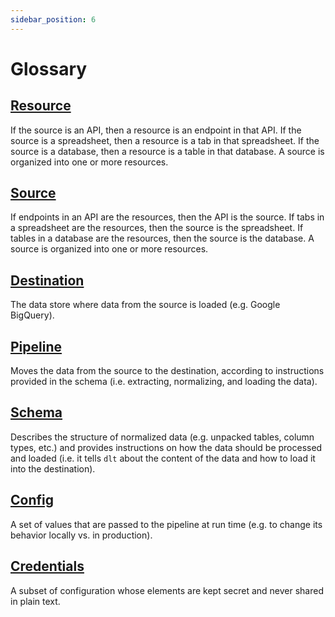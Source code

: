 ```yaml
---
sidebar_position: 6
---
```


# Glossary

## [Resource](./walkthroughs/create-a-pipeline.md)

  If the source is an API, then a resource is an endpoint in that API. If the source is a
  spreadsheet, then a resource is a tab in that spreadsheet. If the source is a database,
  then a resource is a table in that database. A source is organized into one or more resources.

## [Source](./walkthroughs/create-a-pipeline.md)

  If endpoints in an API are the resources, then the API is the source. If tabs in a spreadsheet
  are the resources, then the source is the spreadsheet. If tables in a database are the resources,
  then the source is the database. A source is organized into one or more resources.

## [Destination](./walkthroughs/create-a-pipeline.md)

  The data store where data from the source is loaded (e.g. Google BigQuery).

## [Pipeline](./walkthroughs/create-a-pipeline.md)

  Moves the data from the source to the destination, according to instructions provided
  in the schema (i.e. extracting, normalizing, and loading the data).

## [Schema](./customization/schema.md)

  Describes the structure of normalized data (e.g. unpacked tables, column types, etc.) and provides instructions on how the data should be processed and loaded (i.e. it tells `dlt` about the content
  of the data and how to load it into the destination).

## [Config](./customization/configuration.md)

  A set of values that are passed to the pipeline at run time (e.g. to change its behavior locally
  vs. in production).

## [Credentials](./customization/credentials.md)

  A subset of configuration whose elements are kept secret and never shared in plain text.
